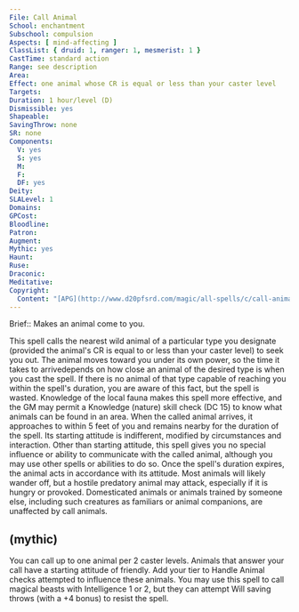 ```yaml
---
File: Call Animal
School: enchantment
Subschool: compulsion
Aspects: [ mind-affecting ]
ClassList: { druid: 1, ranger: 1, mesmerist: 1 }
CastTime: standard action
Range: see description
Area: 
Effect: one animal whose CR is equal or less than your caster level
Targets: 
Duration: 1 hour/level (D)
Dismissible: yes
Shapeable: 
SavingThrow: none
SR: none
Components:
  V: yes
  S: yes
  M: 
  F: 
  DF: yes
Deity: 
SLALevel: 1
Domains: 
GPCost: 
Bloodline: 
Patron: 
Augment: 
Mythic: yes
Haunt: 
Ruse: 
Draconic: 
Meditative: 
Copyright:
  Content: "[APG](http://www.d20pfsrd.com/magic/all-spells/c/call-animal)"
---
```

Brief:: Makes an animal come to you.

This spell calls the nearest wild animal of a particular type you designate (provided the animal's CR is equal to or less than your caster level) to seek you out. The animal moves toward you under its own power, so the time it takes to arrivedepends on how close an animal of the desired type is when you cast the spell. If there is no animal of that type capable of reaching you within the spell's duration, you are aware of this fact, but the spell is wasted. Knowledge of the local fauna makes this spell more effective, and the GM may permit a Knowledge (nature) skill check (DC 15) to know what animals can be found in an area.  When the called animal arrives, it approaches to within 5 feet of you and remains nearby for the duration of the spell.  Its starting attitude is indifferent, modified by circumstances and interaction. Other than starting attitude, this spell gives you no special influence or ability to communicate with the called animal, although you may use other spells or abilities to do so.  Once the spell's duration expires, the animal acts in accordance with its attitude. Most animals will likely wander off, but a hostile predatory animal may attack, especially if it is hungry or provoked.  Domesticated animals or animals trained by someone else, including such creatures as familiars or animal companions, are unaffected by call animals.


## (mythic)

You can call up to one animal per 2 caster levels. Animals that answer your call have a starting attitude of friendly. Add your tier to Handle Animal checks attempted to influence these animals. You may use this spell to call magical beasts with Intelligence 1 or 2, but they can attempt Will saving throws (with a +4 bonus) to resist the spell.
